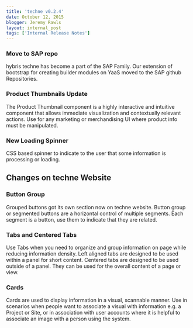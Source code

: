 ```yaml
---
title: 'techne v0.2.4'
date: October 12, 2015
blogger: Jeremy Rawls
layout: internal_post
tags: ['Internal Release Notes']
---
```


<h3>Move to SAP repo</h3>
<p>hybris techne has become a part of the SAP Family. Our extension of bootstrap for creating builder modules on YaaS moved to the SAP github Repositories.</p>

<h3>Product Thumbnails Update</h3>
<p>The Product Thumbnail component is a highly interactive and intuitive component that allows immediate visualization and contextually relevant actions.  Use for any marketing or merchandising UI where product info must be manipulated.</p>

<h3>New Loading Spinner</h3>
<p>CSS based spinner to indicate to the user that some information is processing or loading.</p>

<h2>Changes on techne Website</h2>

<h3>Button Group</h3>
<p>Grouped buttons got its own section now on techne website. Button group or segmented buttons are a horizontal control of multiple segments. Each segment is a button, use them to indicate that they are related.</p>

<h3>Tabs and Centered Tabs</h3>
<p>Use Tabs when you need to organize and group information on page while reducing information density. Left aligned tabs are designed to be used within a panel for short content. Centered tabs are designed to be used outside of a panel. They can be used for the overall content of a page or view.</p>

<h3>Cards</h3>
<p>Cards are used to display information in a visual, scannable manner. Use in scenarios when people want to associate a visual with information e.g. a Project or Site, or in association with user accounts where it is helpful to associate an image with a person using the system.</p>
